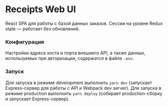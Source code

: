 # Receipts Web UI

React SPA для работы с базой данных заказов. Сессии на уровне Redux state —
работает без обновлений.

### Конфигурация

Настройки адреса хоста и порта внешнего API, а также данных, используемых
при авторизации, содержатся в файле `.env`.

### Запуск

Для запуска в режиме development выполнить `yarn dev` (запускает Express-сервер
для работы с API и Webpack dev server). Для запуска в режиме production
выполнить `yarn deploy` (собирает production-сборку и запускает Express-сервер).